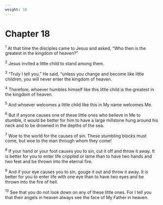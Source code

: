 ```yaml
---
weight: 18
---
```


# Chapter 18

<sup>1</sup> At that time the disciples came to Jesus and asked, “Who then is the greatest in the kingdom of heaven?” 

<sup>2</sup> Jesus invited a little child to stand among them. 

<sup>3</sup> “Truly I tell you,” He said, “unless you change and become like little children, you will never enter the kingdom of heaven. 

<sup>4</sup> Therefore, whoever humbles himself like this little child is the greatest in the kingdom of heaven. 

<sup>5</sup> And whoever welcomes a little child like this in My name welcomes Me. 

<sup>6</sup> But if anyone causes one of these little ones who believe in Me to stumble, it would be better for him to have a large millstone hung around his neck and to be drowned in the depths of the sea. 

<sup>7</sup> Woe to the world for the causes of sin. These stumbling blocks must come, but woe to the man through whom they come! 

<sup>8</sup> If your hand or your foot causes you to sin, cut it off and throw it away. It is better for you to enter life crippled or lame than to have two hands and two feet and be thrown into the eternal fire. 

<sup>9</sup> And if your eye causes you to sin, gouge it out and throw it away. It is better for you to enter life with one eye than to have two eyes and be thrown into the fire of hell. 

<sup>10</sup> See that you do not look down on any of these little ones. For I tell you that their angels in heaven always see the face of My Father in heaven. 


